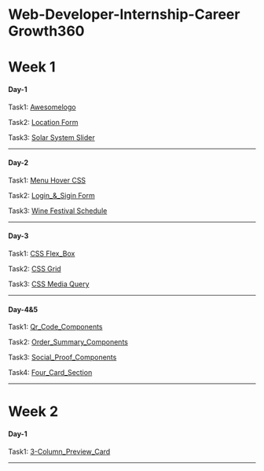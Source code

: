 # Web-Developer-Internship-Career Growth360
<h1>Week 1</h1>
<h4>Day-1</h4>
<p>Task1: <a href="https://deluxe-fenglisu-81900b.netlify.app/">Awesomelogo</a></p>
<p>Task2: <a href="https://fluffy-bienenstitch-9e3b15.netlify.app/">Location Form</a></p>
<p>Task3: <a href="https://playful-brigadeiros-3928a0.netlify.app/">Solar System Slider</a></p>
<hr>
<h4>Day-2</h4>
<p>Task1: <a href="https://aesthetic-fox-e3175b.netlify.app/task_3.html">Menu Hover CSS</a></p>
<p>Task2: <a href="https://spectacular-swan-18f3d1.netlify.app/">Login_&_Sigin Form</a></p>
<p>Task3: <a href="https://dancing-stroopwafel-974d9a.netlify.app/">Wine Festival Schedule</a></p>
<hr>
<h4>Day-3</h4>
<p>Task1: <a href="https://capable-empanada-d28223.netlify.app/">CSS Flex_Box</a></p>
<p>Task2: <a href="https://flourishing-tartufo-f549b5.netlify.app/">CSS Grid</a></p>
<p>Task3: <a href="https://lambent-peony-f8325f.netlify.app/">CSS Media Query</a></p>
<hr>
<h4>Day-4&5</h4>
<p>Task1: <a href="https://cg-qr-code-components.netlify.app/">Qr_Code_Components</a></p>
<p>Task2: <a href="https://cg-order-summary-components.netlify.app//">Order_Summary_Components</a></p>
<p>Task3: <a href="https://cg-social-proof-section.netlify.app/">Social_Proof_Components</a></p>
<p>Task4: <a href="https://cg-four-card-section.netlify.app/">Four_Card_Section</a></p>
<hr>
<h1>Week 2</h1>
<h4>Day-1</h4>
<p>Task1: <a href="https://cg-3-column-preview-card.netlify.app/">3-Column_Preview_Card</a></p>
<hr>
